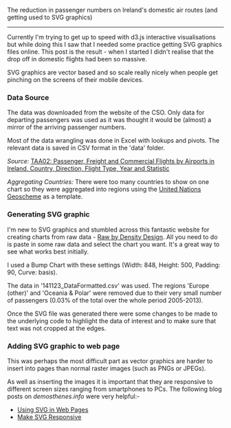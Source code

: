 The reduction in passenger numbers on Ireland's domestic air routes (and getting used to SVG graphics)
______________________________________________________

Currently I'm trying to get up to speed with d3.js interactive visualisations but while doing this I saw that I needed some practice getting SVG graphics files online. This post is the result - when I started I didn't realise that the drop off in domestic flights had been so massive.

SVG graphics are vector based and so scale really nicely when people get pinching on the screens of their mobile devices.


### Data Source

The data was downloaded from the website of the CSO. Only data for departing passengers was used as it was thought it would be (almost) a mirror of the arriving passenger numbers.

Most of the data wrangling was done in Excel with lookups and pivots. The relevant data is saved in CSV format in the 'data' folder.

_Source:_
[TAA02: Passenger, Freight and Commercial Flights by Airports in Ireland, Country, Direction, Flight Type, Year and Statistic](http://www.cso.ie/px/pxeirestat/Statire/SelectVarVal/Define.asp?maintable=TAA02&PLanguage=0)

_Aggregating Countries:_
There were too many countries to show on one chart so they were aggregated into regions using the [United Nations Geoscheme] as a template.

[United Nations Geoscheme]: http://en.wikipedia.org/wiki/United_Nations_geoscheme


### Generating SVG graphic

I'm new to SVG graphics and stumbled across this fantastic website for creating charts from raw data - [Raw by Density Design]. All you need to do is paste in some raw data and select the chart you want. It's a great way to see what works best initially.

[Raw by Density Design]: http://raw.densitydesign.org

I used a Bump Chart with these settings (Width: 848, Height: 500, Padding: 90, Curve: basis).

The data in '141123_DataFormatted.csv' was used. The regions 'Europe (other)' and 'Oceania & Polar' were removed due to their very small number of passengers (0.03% of the total over the whole period 2005-2013). 

Once the SVG file was generated there were some changes to be made to the underlying code to highlight the data of interest and to make sure that text was not cropped at the edges.


### Adding SVG graphic to web page

This was perhaps the most difficult part as vector graphics are harder to insert into pages than normal raster images (such as PNGs or JPEGs).

As well as inserting the images it is important that they are responsive to different screen sizes ranging from smartphones to PCs. The following blog posts on _demosthenes.info_ were very helpful:-
- [Using SVG in Web Pages][1]
- [Make SVG Responsive][2]

[1]: http://demosthenes.info/blog/428/Using-SVG-In-Web-Pages
[2]: http://demosthenes.info/blog/744/Make-SVG-Responsive

